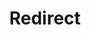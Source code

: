 ﻿---
layout: src/layouts/Redirect.astro
title: Redirect
redirect: /docs/octopus-rest-api/octopus-cli/clean-workerpool
pubDate:  2023-01-01
navSearch: false
navSitemap: false
navMenu: false
---
